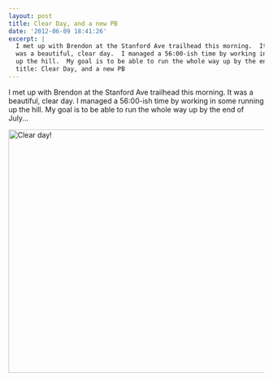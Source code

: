 ```yaml
---
layout: post
title: Clear Day, and a new PB
date: '2012-06-09 18:41:26'
excerpt: |
  I met up with Brendon at the Stanford Ave trailhead this morning.  It
  was a beautiful, clear day.  I managed a 56:00-ish time by working in some running
  up the hill.  My goal is to be able to run the whole way up by the end of July...
  title: Clear Day, and a new PB
---
```

I met up with Brendon at the Stanford Ave trailhead this morning.  It was a beautiful, clear day.  I managed a 56:00-ish time by working in some running up the hill.  My goal is to be able to run the whole way up by the end of July...

<a href="http://www.flickr.com/photos/thenobot/7169880369/" title="Clear day! by thenobot, on Flickr"><img src="https://farm9.staticflickr.com/8009/7169880369_d020e879ba_z.jpg" width="640" height="478" alt="Clear day!"></a>
